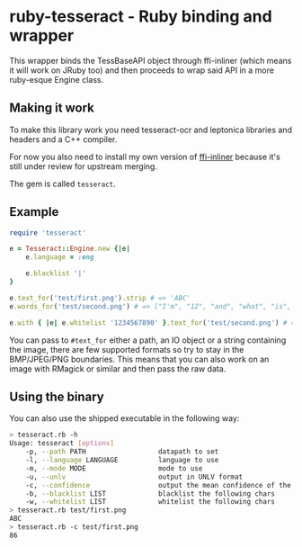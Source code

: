 ruby-tesseract - Ruby binding and wrapper
========================================
This wrapper binds the TessBaseAPI object through ffi-inliner (which means it will work on JRuby too)
and then proceeds to wrap said API in a more ruby-esque Engine class.

Making it work
--------------
To make this library work you need tesseract-ocr and leptonica libraries and headers and a C++ compiler.

For now you also need to install my own version of [ffi-inliner](https://github.com/meh/ffi-inliner)
because it's still under review for upstream merging.

The gem is called `tesseract`.

Example
-------

```ruby
require 'tesseract'

e = Tesseract::Engine.new {|e|
	e.language = :eng

	e.blacklist '|'
}

e.text_for('test/first.png').strip # => 'ABC'
e.words_for('test/second.png') # => ["I'm", "12", "and", "what", "is", "this.", "INSTALL", "GENTOO", "OH", "HAI", "1234"]

e.with { |e| e.whitelist '1234567890' }.text_for('test/second.png') # => "11111 12 3116 1111113115111151\n11157411 6511700\n014 11141 1234\n\n"
```

You can pass to `#text_for` either a path, an IO object or a string containing the image,
there are few supported formats so try to stay in the BMP/JPEG/PNG boundaries. This means
that you can also work on an image with RMagick or similar and then pass the raw data.

Using the binary
----------------
You can also use the shipped executable in the following way:

```bash
> tesseract.rb -h
Usage: tesseract [options]
    -p, --path PATH                  datapath to set
    -l, --language LANGUAGE          language to use
    -m, --mode MODE                  mode to use
    -u, --unlv                       output in UNLV format
    -c, --confidence                 output the mean confidence of the recognition
    -b, --blacklist LIST             blacklist the following chars
    -w, --whitelist LIST             whitelist the following chars
> tesseract.rb test/first.png 
ABC
> tesseract.rb -c test/first.png 
86
```
